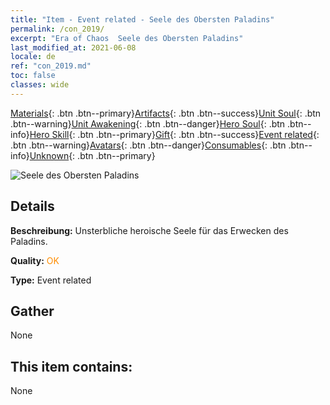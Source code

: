 ```yaml
---
title: "Item - Event related - Seele des Obersten Paladins"
permalink: /con_2019/
excerpt: "Era of Chaos  Seele des Obersten Paladins"
last_modified_at: 2021-06-08
locale: de
ref: "con_2019.md"
toc: false
classes: wide
---
```

 [Materials](/ItemsDE/){: .btn .btn--primary}[Artifacts](/ItemsDE/Artifacts/){: .btn .btn--success}[Unit Soul](/ItemsDE/UnitSoul/){: .btn .btn--warning}[Unit Awakening](/ItemsDE/UnitAwakening/){: .btn .btn--danger}[Hero Soul](/ItemsDE/HeroSoul/){: .btn .btn--info}[Hero Skill](/ItemsDE/HeroSkill/){: .btn .btn--primary}[Gift](/ItemsDE/Gift/){: .btn .btn--success}[Event related](/ItemsDE/Events/){: .btn .btn--warning}[Avatars](/ItemsDE/Avatars/){: .btn .btn--danger}[Consumables](/ItemsDE/Consumables/){: .btn .btn--info}[Unknown](/ItemsDE/Unknown/){: .btn .btn--primary}

 ![Seele des Obersten Paladins](/images/t/juexing_108.png)

## Details
 **Beschreibung:** Unsterbliche heroische Seele für das Erwecken des Paladins.

 **Quality:** <span style="color: #FF8C00">OK</span>

 **Type:** Event related

## Gather

  None

## This item contains:

  None

